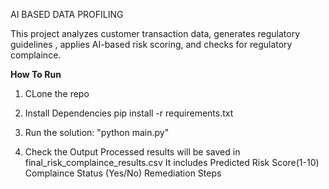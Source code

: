 AI BASED DATA PROFILING

This project analyzes customer transaction data, generates regulatory guidelines , applies AI-based risk scoring, and checks for regulatory complaince.

**How To Run**

1. CLone the repo
2. Install Dependencies
   pip install -r requirements.txt

3. Run the solution:
   "python main.py"

4. Check the Output
   Processed results will be saved in final_risk_complaince_results.csv
   It includes
   Predicted Risk Score(1-10)
   Complaince Status (Yes/No)
   Remediation Steps
   
